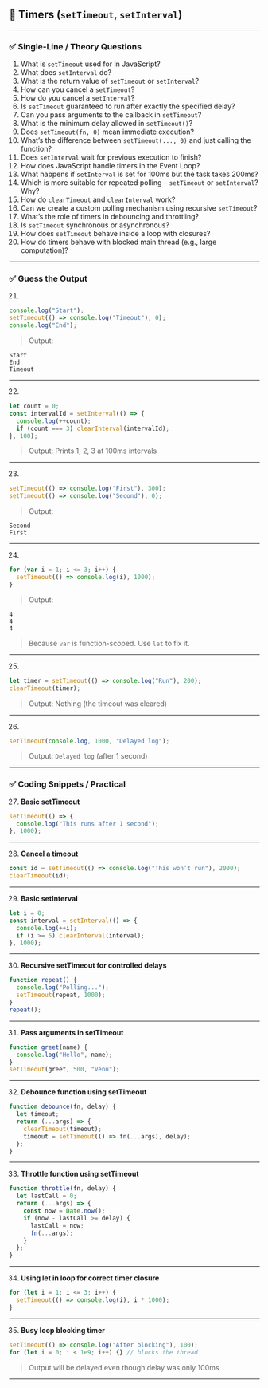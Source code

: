 ## 🔹 **Timers (`setTimeout`, `setInterval`)**

---

### ✅ **Single-Line / Theory Questions**

1. What is `setTimeout` used for in JavaScript?
2. What does `setInterval` do?
3. What is the return value of `setTimeout` or `setInterval`?
4. How can you cancel a `setTimeout`?
5. How do you cancel a `setInterval`?
6. Is `setTimeout` guaranteed to run after exactly the specified delay?
7. Can you pass arguments to the callback in `setTimeout`?
8. What is the minimum delay allowed in `setTimeout()`?
9. Does `setTimeout(fn, 0)` mean immediate execution?
10. What’s the difference between `setTimeout(..., 0)` and just calling the function?
11. Does `setInterval` wait for previous execution to finish?
12. How does JavaScript handle timers in the Event Loop?
13. What happens if `setInterval` is set for 100ms but the task takes 200ms?
14. Which is more suitable for repeated polling – `setTimeout` or `setInterval`? Why?
15. How do `clearTimeout` and `clearInterval` work?
16. Can we create a custom polling mechanism using recursive `setTimeout`?
17. What’s the role of timers in debouncing and throttling?
18. Is `setTimeout` synchronous or asynchronous?
19. How does `setTimeout` behave inside a loop with closures?
20. How do timers behave with blocked main thread (e.g., large computation)?

---

### ✅ **Guess the Output**

21.

```js
console.log("Start");
setTimeout(() => console.log("Timeout"), 0);
console.log("End");
```

> Output:

```
Start
End
Timeout
```

---

22.

```js
let count = 0;
const intervalId = setInterval(() => {
  console.log(++count);
  if (count === 3) clearInterval(intervalId);
}, 100);
```

> Output: Prints 1, 2, 3 at 100ms intervals

---

23.

```js
setTimeout(() => console.log("First"), 300);
setTimeout(() => console.log("Second"), 0);
```

> Output:

```
Second
First
```

---

24.

```js
for (var i = 1; i <= 3; i++) {
  setTimeout(() => console.log(i), 1000);
}
```

> Output:

```
4
4
4
```

> Because `var` is function-scoped. Use `let` to fix it.

---

25.

```js
let timer = setTimeout(() => console.log("Run"), 200);
clearTimeout(timer);
```

> Output: Nothing (the timeout was cleared)

---

26.

```js
setTimeout(console.log, 1000, "Delayed log");
```

> Output: `Delayed log` (after 1 second)

---

### ✅ **Coding Snippets / Practical**

27. **Basic setTimeout**

```js
setTimeout(() => {
  console.log("This runs after 1 second");
}, 1000);
```

---

28. **Cancel a timeout**

```js
const id = setTimeout(() => console.log("This won’t run"), 2000);
clearTimeout(id);
```

---

29. **Basic setInterval**

```js
let i = 0;
const interval = setInterval(() => {
  console.log(++i);
  if (i >= 5) clearInterval(interval);
}, 1000);
```

---

30. **Recursive setTimeout for controlled delays**

```js
function repeat() {
  console.log("Polling...");
  setTimeout(repeat, 1000);
}
repeat();
```

---

31. **Pass arguments in setTimeout**

```js
function greet(name) {
  console.log("Hello", name);
}
setTimeout(greet, 500, "Venu");
```

---

32. **Debounce function using setTimeout**

```js
function debounce(fn, delay) {
  let timeout;
  return (...args) => {
    clearTimeout(timeout);
    timeout = setTimeout(() => fn(...args), delay);
  };
}
```

---

33. **Throttle function using setTimeout**

```js
function throttle(fn, delay) {
  let lastCall = 0;
  return (...args) => {
    const now = Date.now();
    if (now - lastCall >= delay) {
      lastCall = now;
      fn(...args);
    }
  };
}
```

---

34. **Using let in loop for correct timer closure**

```js
for (let i = 1; i <= 3; i++) {
  setTimeout(() => console.log(i), i * 1000);
}
```

---

35. **Busy loop blocking timer**

```js
setTimeout(() => console.log("After blocking"), 100);
for (let i = 0; i < 1e9; i++) {} // blocks the thread
```

> Output will be delayed even though delay was only 100ms

---

